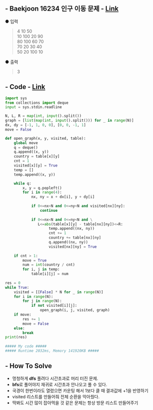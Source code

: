 ## - Baekjoon 16234 인구 이동 문제 - [Link](https://www.acmicpc.net/problem/16234)
● 입력  
>4 10 50  
10 100 20 90  
80 100 60 70  
70 20 30 40  
50 20 100 10

● 출력
>3

## - Code - [Link](https://github.com/imtaesuu/AlgorithmPractice_with_Python/blob/main/Graph_Traversal/Baekjoon_16234/Baekjoon_16234.py)

```python
import sys
from collections import deque
input = sys.stdin.readline

N, L, R = map(int, input().split())
graph = [list(map(int, input().split())) for _ in range(N)]
dx, dy = [-1, 1, 0, 0], [0, 0, -1, 1]
move = False

def open_graph(x, y, visited, table):    
    global move
    q = deque()
    q.append((x, y))
    country = table[x][y]
    cnt = 1
    visited[x][y] = True
    temp = []
    temp.append((x, y))

    while q:
        x, y = q.popleft()
        for i in range(4):
            nx, ny = x + dx[i], y + dy[i]
            
            if 0<=nx<N and 0<=ny<N and visited[nx][ny]:
                continue
            
            if 0<=nx<N and 0<=ny<N and \
               L<=abs(table[x][y] - table[nx][ny])<=R:         
                    temp.append((nx, ny))
                    cnt += 1
                    country += table[nx][ny]
                    q.append((nx, ny))
                    visited[nx][ny] = True
    
    if cnt > 1:
        move = True
        num = int(country / cnt)
        for i, j in temp:
            table[i][j] = num
          
res = 0
while True:
    visited = [[False] * N for _ in range(N)]
    for i in range(N):
        for j in range(N):
            if not visited[i][j]:
                open_graph(i, j, visited, graph)
    if move:
        res += 1
        move = False
    else:
        break
print(res)
	
##### My code #####
##### Runtime 2032ms, Memory 141920KB #####
```

## - **How To Solve**
- 멍청하게 **dfs** 풀려다 시간초과로 머리 터진 문제.
- **bfs**로 풀어야지 재귀로 시간초과 안나오고 풀 수 있다.
- 국경이 한번이라도 열렸으면 카운팅 해서 1보다 클 때 결과값에 +1을 반영하기
- visited 리스트를 만들어줘 전체 순환을 막아줬다.
- 딱봐도 시간 많이 잡아먹을 것 같은 문제는 항상 방문 리스트 만들어주기